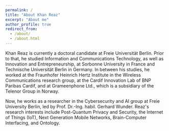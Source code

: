 ```yaml
---
permalink: /
title: "About Khan Reaz"
excerpt: "About me"
author_profile: true
redirect_from: 
  - /about/
  - /about.html
---
```



Khan Reaz is currently a doctoral candidate at Freie Universität Berlin. Prior to that, he studied Information and Communications Technology, as well as Innovation and Entrepreneurship, at Sorbonne University in France and Technische Universität Berlin in Germany. In between his studies, he worked at the Fraunhofer Heinrich Hertz Institute in the Wireless Communications research group, at the Cardif Innovation Lab of BNP Paribas Cardif, and at Grameenphone Ltd., which is a subsidiary of the Telenor Group in Norway.

Now, he works as a researcher in the Cybersecurity and AI group at Freie University Berlin, led by Prof. Dr.-Ing. habil. Gerhard Wunder. Reaz's research interests include Post-Quantum Privacy and Security, the Internet of Things (IoT), Next Generation Mobile Networks, Brain-Computer Interfacing, and Ontology.

